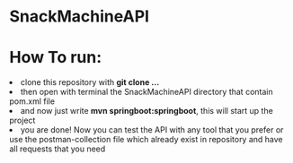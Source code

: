 # SnackMachineAPI
<h1>How To run:</h1>
<li>clone this repository with <b>git clone ...</b></li>
<li>then open with terminal the SnackMachineAPI directory that contain pom.xml file</li>
<li>and now just write <b>mvn springboot:springboot</b>, this will start up the project</li>
<li>you are done! Now you can test the API with any tool that you prefer or use the postman-collection file which already exist in repository and have all requests that you need</li>
